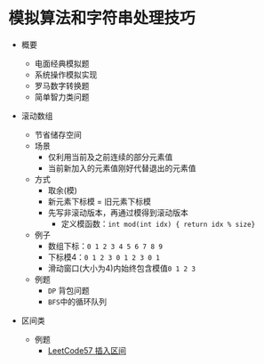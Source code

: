 # 模拟算法和字符串处理技巧
* 概要
  * 电面经典模拟题
  * 系统操作模拟实现
  * 罗马数字转换题
  * 简单智力类问题

* 滚动数组 
  * 节省储存空间
  * 场景
    * 仅利用当前及之前连续的部分元素值
    * 当前新加入的元素值刚好代替退出的元素值
  * 方式
    * 取余(模)
    * 新元素下标模 = 旧元素下标模
    * 先写非滚动版本，再通过模得到滚动版本
      * 定义模函数：`int mod(int idx) { return idx % size}`
  * 例子
    * 数组下标：`0 1 2 3 4 5 6 7 8 9`
    * 下标模4：`0 1 2 3 0 1 2 3 0 1`
    * 滑动窗口(大小为4)内始终包含模值`0 1 2 3`
  * 例题
    * `DP` 背包问题
    * `BFS`中的循环队列
* 区间类
  * 例题
    * [LeetCode57 插入区间](https://leetcode.cn/problems/insert-interval/)
